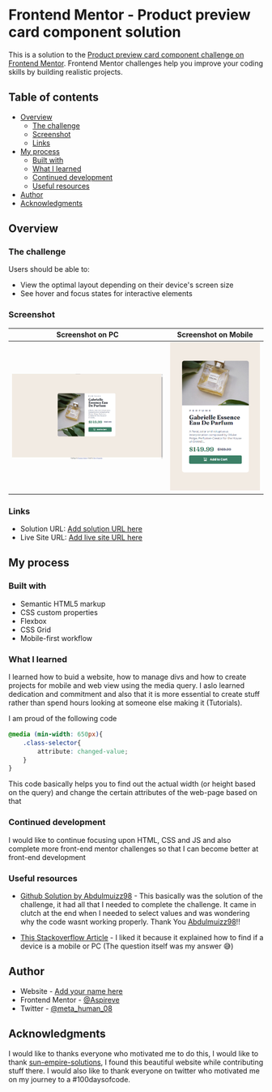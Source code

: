 # Frontend Mentor - Product preview card component solution

This is a solution to the [Product preview card component challenge on Frontend Mentor](https://www.frontendmentor.io/challenges/product-preview-card-component-GO7UmttRfa). Frontend Mentor challenges help you improve your coding skills by building realistic projects. 

## Table of contents

- [Overview](#overview)
  - [The challenge](#the-challenge)
  - [Screenshot](#screenshot)
  - [Links](#links)
- [My process](#my-process)
  - [Built with](#built-with)
  - [What I learned](#what-i-learned)
  - [Continued development](#continued-development)
  - [Useful resources](#useful-resources)
- [Author](#author)
- [Acknowledgments](#acknowledgments)


## Overview

### The challenge

Users should be able to:

- View the optimal layout depending on their device's screen size
- See hover and focus states for interactive elements

### Screenshot


|Screenshot on PC| Screenshot on Mobile|
|---|---|
|![Screenshot taken on PC](/Screenshot1.png)|![Screenshot taken on mobile](/Screenshot2.png)|

### Links

- Solution URL: [Add solution URL here](https://www.frontendmentor.io/solutions/card-website-with-html-css-grid-and-flexbox-vfsplYQJD8)
- Live Site URL: [Add live site URL here](https://aspireve.github.io/cardViewer.github.io/)

## My process

### Built with

- Semantic HTML5 markup
- CSS custom properties
- Flexbox
- CSS Grid
- Mobile-first workflow


### What I learned

I learned how to buid a website, how to manage divs and how to create projects for mobile and web view using the media query. I aslo learned dedication and commitment and also that it is more essential to create stuff rather than spend hours looking at someone else making it (Tutorials). 

I am proud of the following code

```css
@media (min-width: 650px){
    .class-selector{
        attribute: changed-value;
    }
}
```
This code basically helps you to find out the actual width (or height based on the query) and change the certain attributes of the web-page based on that

### Continued development

I would like to continue focusing upon HTML, CSS and JS and also complete more front-end mentor challenges so that I can become better at front-end development


### Useful resources

- [Github Solution by Abdulmuizz98](https://github.com/Abdulmuizz98/project-preview-card-component) - This basically was the solution of the challenge, it had all that I needed to complete the challenge. It came in clutch at the end when I needed to select values and was wondering why the code wasnt working properly. Thank You [Abdulmuizz98](https://github.com/Abdulmuizz98)!!

- [This Stackoverflow Article](https://stackoverflow.com/questions/14942081/detect-if-a-browser-in-a-mobile-device-ios-android-phone-tablet-is-used) - I liked it because it explained how to find if a device is a mobile or PC (The question itself was my answer 😅)

## Author

- Website - [Add your name here](https://aspireve.github.io/cardViewer.github.io/)
- Frontend Mentor - [@Aspireve](https://www.frontendmentor.io/profile/Aspireve)
- Twitter - [@meta_human_08](https://twitter.com/meta_human_08)

## Acknowledgments

I would like to thanks everyone who motivated me to do this, I would like to thank [sun-empire-solutions](https://github.com/sun-empire-solutions), I found this beautiful website while contributing stuff there. I would also like to thank everyone on twitter who motivated me on my journey to a #100daysofcode.